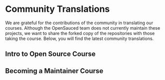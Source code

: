 # Community Translations

We are grateful for the contributions of the community in translating our courses. Although the OpenSauced team does not currently maintain these projects, we want to share the forked copy of the repositories with those taking the course. Below, you will find the latest community translations.

## Intro to Open Source Course

<!-- Use below format to list your repository -->
<!--
- [Language](link to your forked repository) - maintain by [GitHub username](link to your GitHub profile)
-->

## Becoming a Maintainer Course

<!-- Use below format to list your repository -->
<!--
- [Language](link to your forked repository) - maintain by [GitHub username](link to your GitHub profile)
-->
